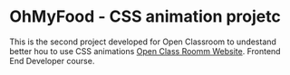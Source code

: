 # OhMyFood - CSS animation projetc

This is the second project developed for Open Classroom to undestand better hou to use CSS animations [Open Class Roomm Website](https://https://openclassrooms.com/). Frontend End Developer course.